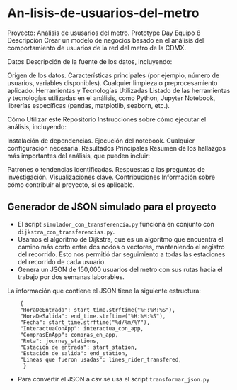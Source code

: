 # An-lisis-de-usuarios-del-metro
Proyecto: Análisis de ususarios del metro. Prototype Day Equipo 8
Descripción
Crear un modelo de negocios basado en el análisis del comportamiento de usuarios de la red del metro de la CDMX.

Datos
Descripción de la fuente de los datos, incluyendo:

Origen de los datos.
Características principales (por ejemplo, número de usuarios, variables disponibles).
Cualquier limpieza o preprocesamiento aplicado.
Herramientas y Tecnologías Utilizadas
Listado de las herramientas y tecnologías utilizadas en el análisis, como Python, Jupyter Notebook, librerías específicas (pandas, matplotlib, seaborn, etc.).

Cómo Utilizar este Repositorio
Instrucciones sobre cómo ejecutar el análisis, incluyendo:

Instalación de dependencias.
Ejecución del notebook.
Cualquier configuración necesaria.
Resultados Principales
Resumen de los hallazgos más importantes del análisis, que pueden incluir:

Patrones o tendencias identificadas.
Respuestas a las preguntas de investigación.
Visualizaciones clave.
Contribuciones
Información sobre cómo contribuir al proyecto, si es aplicable.

## Generador de JSON simulado para el proyecto


- El script `simulador_con_transferencia.py` funciona en conjunto con `dijkstra_con_transferencias.py`.
- Usamos el algoritmo de Dijkstra, que es un algoritmo que encuentra el camino más corto entre dos nodos o vectores, manteniendo el registro del recorrido. Esto nos permitió dar seguimiento a todas las estaciones del recorrido de cada usuario.
- Genera un JSON de 150,000 usuarios del metro con sus rutas hacia el trabajo por dos semanas laborables.

La información que contiene el JSON tiene la siguiente estructura:

        {
        "HoraDeEntrada": start_time.strftime("%H:%M:%S"),
        "HoraDeSalida": end_time.strftime("%H:%M:%S"),
        "Fecha": start_time.strftime("%d/%m/%Y"),
        "InteractuaConApp": interactua_con_app,
        "ComprasEnApp": compras_en_app,
        "Ruta": journey_stations,
        "Estación de entrada": start_station,
        "Estación de salida": end_station,
        "Lineas que fueron usadas": lines_rider_transfered,
         }


-  Para convertir el JSON  a csv se usa el script `transformar_json.py` 
